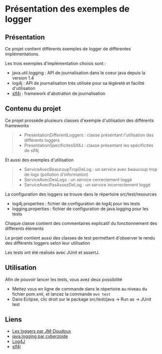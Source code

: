 Présentation des exemples de logger
===================
Présentation
-------------------
Ce projet contient différents exemples de logger de différentes implémentations.

Les trois exemples d'implémentation choisis sont :
- java.util.logging : API de journalisation dans le coeur java depuis la version 1.4
- log4j : API de journalisation très utilisée pour sa légèreté et facilité d'utilisation
- [slf4j](../../wikis/SLF4J) : framework d'abstration de journalisation

Contenu du projet
-------------------
Ce projet prossède plusieurs classes d'exemple d'utilisation des différents frameworks
> - PresentationDifferentLoggers : classe présentant l'utilisation des différents loggers
> - PresentationSpecificitesSlf4J : classe présentant les spécificités de slf4j

Et aussi des exemples d'utilisation
> - ServiceAvecBeaucoupTropDeLog : un service avec beaucoup trop de logs (pollution d'information)
> - ServiceAvecDesLogs : un service correctement loggé
> - ServiceAvecPasAssezDeLog : un service incorrectement loggé

La configuration des loggers se trouve dans le répertoire src/test/resources
- log4j.properties : fichier de configuration de log4j pour les tests
- logging.properties : fichier de configuration de java.logging pour les tests

Chaque classe contient des commentaires explicatif du fonctionnement des différents éléments

Le projet contient aussi des classes de test permettant d'observer le rendu des différents loggers selon leur utilisation

Les tests ont été réalisés avec JUnit et assertJ.

Utilisation
-------------------
Afin de pouvoir lancer les tests, vous avez deux possibilité
- Mettez vous en ligne de commande dans le répertoire au niveau du fichier pom.xml, et lancez la commande `mvn test`
- Dans Eclipse, clic droit sur le package src/test/java -> Run as -> JUnit test

Liens
-------------------
- [Les loggers par JM-Doudoux](http://www.jmdoudoux.fr/java/dej/chap-logging.htm)
- [java.logging par cyberzoide](http://cyberzoide.developpez.com/tutoriels/java/logging/)
- [Log4J](http://logging.apache.org/log4j/2.x/)
- [slf4j](http://www.slf4j.org/)